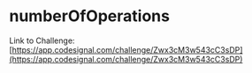 # numberOfOperations

Link to Challenge: [https://app.codesignal.com/challenge/Zwx3cM3w543cC3sDP](https://app.codesignal.com/challenge/Zwx3cM3w543cC3sDP)